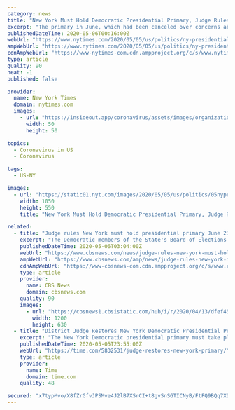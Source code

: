 ```yaml
---
category: news
title: "New York Must Hold Democratic Presidential Primary, Judge Rules"
excerpt: "The primary in June, which had been canceled over concerns about the coronavirus, should still be held, with all qualifying candidates restored to the ballot, a federal judge ruled."
publishedDateTime: 2020-05-06T00:16:00Z
webUrl: "https://www.nytimes.com/2020/05/05/us/politics/ny-presidential-primary.html/"
ampWebUrl: "https://www.nytimes.com/2020/05/05/us/politics/ny-presidential-primary.amp.html"
cdnAmpWebUrl: "https://www-nytimes-com.cdn.ampproject.org/c/s/www.nytimes.com/2020/05/05/us/politics/ny-presidential-primary.amp.html"
type: article
quality: 90
heat: -1
published: false

provider:
  name: New York Times
  domain: nytimes.com
  images:
    - url: "https://insideout.app/coronavirus/assets/images/organizations/nytimes.com-50x50.jpg"
      width: 50
      height: 50

topics:
  - Coronavirus in US
  - Coronavirus

tags:
  - US-NY

images:
  - url: "https://static01.nyt.com/images/2020/05/05/us/politics/05nyprimary/05nyprimary-facebookJumbo.jpg"
    width: 1050
    height: 550
    title: "New York Must Hold Democratic Presidential Primary, Judge Rules"

related:
  - title: "Judge rules New York must hold presidential primary June 23"
    excerpt: "The Democratic members of the State's Board of Elections voted to cancel the primary even though New York was still planning to hold its congressional and state-level primaries June 23."
    publishedDateTime: 2020-05-06T03:04:00Z
    webUrl: "https://www.cbsnews.com/news/judge-rules-new-york-must-hold-presidential-primary-2020-05-05/"
    ampWebUrl: "https://www.cbsnews.com/amp/news/judge-rules-new-york-must-hold-presidential-primary-2020-05-05/"
    cdnAmpWebUrl: "https://www-cbsnews-com.cdn.ampproject.org/c/s/www.cbsnews.com/amp/news/judge-rules-new-york-must-hold-presidential-primary-2020-05-05/"
    type: article
    provider:
      name: CBS News
      domain: cbsnews.com
    quality: 90
    images:
      - url: "https://cbsnews1.cbsistatic.com/hub/i/r/2020/04/13/dfef456a-f998-4744-be41-0da9f0d5042e/thumbnail/1200x630/d28aa804aa00a3c39c261fedc978ea60/gettyimages-1208701083.jpg"
        width: 1200
        height: 630
  - title: "District Judge Restores New York Democratic Presidential Primary on June 23"
    excerpt: "The New York Democratic presidential primary must take place June 23 because canceling it would be unconstitutional, a judge ruled Tuesday. U.S. District Judge Analisa Torres ruled after hearing arguments a day earlier as lawyers for withdrawn presidential candidates Bernie Sanders and Andrew Yang argued that it was wrong to cancel the primary."
    publishedDateTime: 2020-05-05T23:55:00Z
    webUrl: "https://time.com/5832531/judge-restores-new-york-primary/"
    type: article
    provider:
      name: Time
      domain: time.com
    quality: 48

secured: "x7typMvo/X8fZrGfvJPSMve4J2lB7XSrCI+t8gvSnSGTICNyB/FtFQ9BQq7XDyu8sSrAbHT0tE8HTyjNCvn+oD4PB7Tu+3R8TO1AZTlxJVTgNpFfAKsz7rdA/yhX847K1Qyjw7KPmBB1jb04rykAiypCcMZc4im1sMJRY9MHXrnkz4X+shXcJx6uxhLZa/zlk4oEYqWA/3CEIy5oQOJ/7LjVsZXrIep6CfAXHc37rPleNoOSQaIgGk/svZiKEEoXJRyH3590eSM1pvPyPfUbAkvfPxi1R+mVV4zHeNLbfhFHmkUQ0dc8ev9ql5MEsQzKkY1Kd9O1SmbKEoDy6AV4ddKs+lcqlpaCFgtxLSxXiSrq9pqWCWMtVg45PgNAvd+x9EPqxm+i9fq5siZ8SfrzKI/TzKjgxjgzVMMd54tQbbLmtJWOZ7HP5GAopkgBWMzBDr5ioZS5o1VbBqulYdsbolOUguNzSTV4q3KHxpyhIaY=;o2aRTKy1jB3W646s7fZKYA=="
---
```


